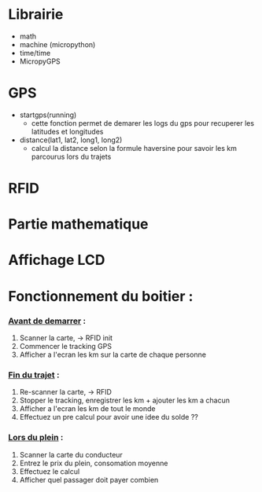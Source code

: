 # Librairie
- math
- machine (micropython)
- time/time
- MicropyGPS


# GPS

- startgps(running)
    - cette fonction permet de demarer les logs du gps pour recuperer les latitudes et longitudes
- distance(lat1, lat2, long1, long2)
    - calcul la distance selon la formule haversine pour savoir les km parcourus lors du trajets
# RFID

# Partie mathematique

# Affichage LCD

# Fonctionnement du boitier :

### <ins> Avant de demarrer</ins> :
1. Scanner la carte, -> RFID init 
2. Commencer le tracking GPS 
3. Afficher a l'ecran les km sur la carte de chaque personne

### <ins>Fin du trajet</ins> :
1. Re-scanner la carte, -> RFID 
2. Stopper le tracking, enregistrer les km + ajouter les km a chacun 
3. Afficher a l'ecran les km de tout le monde
4. Effectuez un pre calcul pour avoir une idee du solde ??

### <ins> Lors du plein</ins> :
1. Scanner la carte du conducteur
2. Entrez le prix du plein, consomation moyenne 
3. Effectuez le calcul 
4. Afficher quel passager doit payer combien 